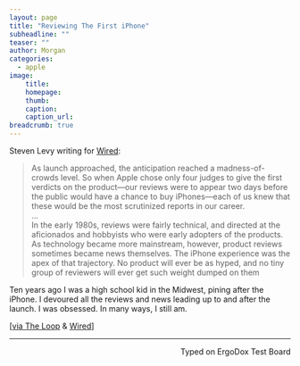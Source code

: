 ```yaml
---
layout: page
title: "Reviewing The First iPhone"
subheadline: ""
teaser: ""
author: Morgan
categories:
  - apple
image:
    title:
    homepage:
    thumb:
    caption:
    caption_url:
breadcrumb: true
---
```


Steven Levy writing for [Wired](https://www.wired.com/story/iphone-tenth-anniversary/):

> As launch approached, the anticipation reached a madness-of-crowds level. So when Apple chose only four judges to give the first verdicts on the product—our reviews were to appear two days before the public would have a chance to buy iPhones—each of us knew that these would be the most scrutinized reports in our career.
<br>...<br>
In the early 1980s, reviews were fairly technical, and directed at the aficionados and hobbyists who were early adopters of the products. As technology became more mainstream, however, product reviews sometimes became news themselves. The iPhone experience was the apex of that trajectory. No product will ever be as hyped, and no tiny group of reviewers will ever get such weight dumped on them

Ten years ago I was a high school kid in the Midwest, pining after the iPhone. I devoured all the reviews and news leading up to and after the launch. I was obsessed. In many ways, I still am.

[[via The Loop](http://www.loopinsight.com/2017/06/21/reviewing-the-first-iphone-in-a-hype-typhoon/) & [Wired](https://www.wired.com/story/iphone-tenth-anniversary/)]

---
<p align="right">Typed on ErgoDox Test Board</p>
